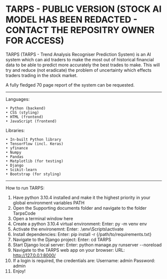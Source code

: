 # TARPS - PUBLIC VERSION (STOCK AI MODEL HAS BEEN REDACTED - CONTACT THE REPOSITRY OWNER FOR ACCESS)
TARPS (TARPS - Trend Analysis Recogniser Prediction System) is an AI system which can aid traders to make the most out of historical financial data to be able to predict more accurately the best trades to make. This will try and reduce (not eradicate) the problem of uncertainty which effects traders trading in the stock market.

A fully fledged 70 page report of the system can be requested.

-----

Languages:

    • Python (backend)
    • CSS (styling)
    • HTML (frontend)
    • JavaScript (frontend)

Libraries:

    • In-built Python library
    • TensorFlow (incl. Keras)
    • yfinance
    • Numpy
    • Pandas
    • Matplotlib (for testing)
    • Django
    • Scikit-learn
    • Bootstrap (for styling)

----

How to run TARPS:

1.	Have python 3.10.4 installed and make it the highest priority in your global environment variables PATH
2.	Open the Supporting documents folder and navigate to the folder TarpsCode
3.	Open a terminal window here
4.	Create a python 3.10.4 virtual environment:
Enter:	py -m venv env
5.	Activate the environemnt:
Enter:	.\env\Scripts\activate
6.	Install dependencies:
Enter:	pip install -r {/path/to/requirements.txt}
7.	Navigate to the Django project:
Enter:	cd TARPS
8.	Start Django local server:
Enter:	python manage.py runserver --noreload  
9.	Navigate to the TARPS web app on your browser:
URL:	http://127.0.0.1:8000/
10.	If a login is required, the credentials are:
Username:	admin
Password:	admin
11.	Enjoy!
